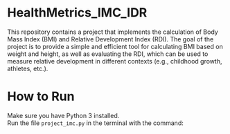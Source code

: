 # HealthMetrics_IMC_IDR
 This repository contains a project that implements the calculation of Body Mass Index (BMI) and Relative Development Index (RDI). The goal of the project is to provide a simple and efficient tool for calculating BMI based on weight and height, as well as evaluating the RDI, which can be used to measure relative development in different contexts (e.g., childhood growth, athletes, etc.).

 # How to Run
Make sure you have Python 3 installed.  
Run the file `project_imc.py` in the terminal with the command:
